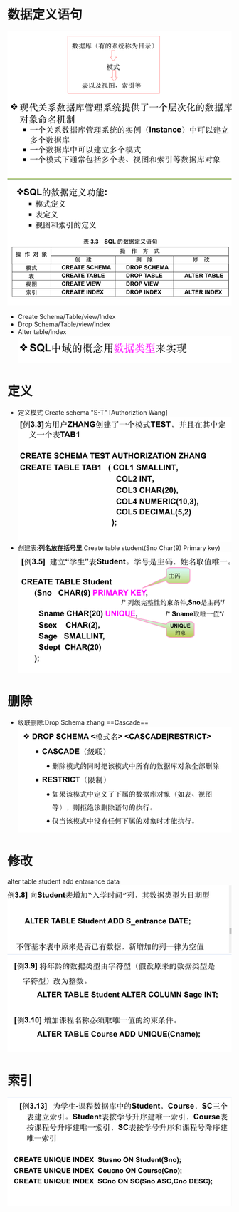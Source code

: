 # 数据定义语句
![](Attachments/Pasted%20image%2020220528011449.png)
![](Attachments/Pasted%20image%2020220528011316.png)
- Create Schema/Table/view/Index
- Drop Schema/Table/view/index
- Alter table/index
![](Attachments/Pasted%20image%2020220528012106.png)

# 定义
- 定义模式
Create schema "S-T" [Authoriztion Wang]
![](Attachments/Pasted%20image%2020220528011624.png)
- 创建表:**列名放在括号里**
Create table student(Sno Char(9) Primary key)
![](Attachments/Pasted%20image%2020220528011904.png)
# 删除

- 级联删除:Drop Schema zhang ==Cascade==
![](Attachments/Pasted%20image%2020220528011725.png)
# 修改
alter table student add entarance data
![](Attachments/Pasted%20image%2020220528012152.png)
![](Attachments/Pasted%20image%2020220528012202.png)
# 索引
![](Attachments/Pasted%20image%2020220528012311.png)